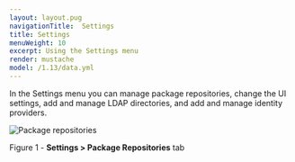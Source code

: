 ```yaml
---
layout: layout.pug
navigationTitle:  Settings
title: Settings
menuWeight: 10
excerpt: Using the Settings menu
render: mustache
model: /1.13/data.yml
---
```


In the Settings menu you can manage package repositories, change the UI settings, add and manage LDAP directories, and add and manage identity providers.



![Package repositories](/1.13/img/GUI-Settings-EE-Package_Repositories-1_12.png)

Figure 1 - **Settings > Package Repositories** tab
